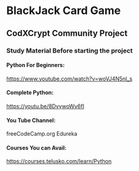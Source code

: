 # BlackJack Card Game
## CodXCrypt Community Project

### Study Material Before starting the project


####  Python For Beginners:

https://www.youtube.com/watch?v=woVJ4N5nl_s


#### Complete Python:

https://youtu.be/8DvywoWv6fI

#### You Tube Channel:

  freeCodeCamp.org
  Edureka
  
#### Courses You can Avail:

https://courses.telusko.com/learn/Python
